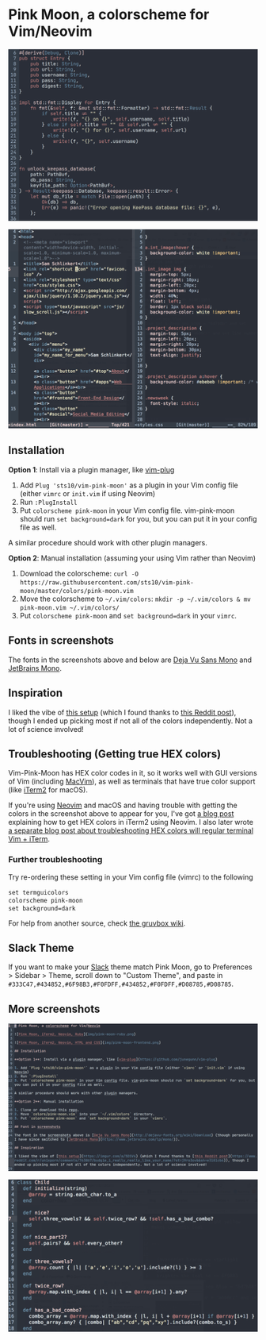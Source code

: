 # Pink Moon, a colorscheme for Vim/Neovim

![A screenshot of some Rust code, as color-highlighted by the Pink Moon colorscheme, using the font Jetbrains Mono](img/pink-moon-rust.png)

![A screenshot of some HTML and CSS, as color-highlighted by the Pink Moon colorscheme, using the font DejaVu Sans Mono](img/pink-moon-frontend.png)

## Installation

**Option 1**: Install via a plugin manager, like [vim-plug](https://github.com/junegunn/vim-plug) 

1. Add `Plug 'sts10/vim-pink-moon'` as a plugin in your Vim config file (either `vimrc` or `init.vim` if using Neovim)
2. Run `:PlugInstall`
3. Put `colorscheme pink-moon` in your Vim config file. vim-pink-moon should run `set background=dark` for you, but you can put it in your config file as well.

A similar procedure should work with other plugin managers.

**Option 2**: Manual installation (assuming your using Vim rather than Neovim)

1. Download the colorscheme: `curl -O https://raw.githubusercontent.com/sts10/vim-pink-moon/master/colors/pink-moon.vim`
2. Move the colorscheme to `~/.vim/colors`: `mkdir -p ~/.vim/colors & mv pink-moon.vim ~/.vim/colors/`
3. Put `colorscheme pink-moon` and `set background=dark` in your `vimrc`. 

## Fonts in screenshots

The fonts in the screenshots above and below are [Deja Vu Sans Mono](http://dejavu-fonts.org/wiki/Download) and [JetBrains Mono](https://www.jetbrains.com/lp/mono/).

## Inspiration

I liked the vibe of [this setup](https://imgur.com/a/5DSV6) (which I found thanks to [this Reddit post](https://www.reddit.com/r/unixporn/comments/7638b7/budgie_i_really_really_like_your_name/?st=j9ro3ovb&sh=e3181cb6)), though I ended up picking most if not all of the colors independently. Not a lot of science involved!

## Troubleshooting (Getting true HEX colors)

Vim-Pink-Moon has HEX color codes in it, so it works well with GUI versions of Vim (including [MacVim](https://github.com/macvim-dev/macvim/releases/)), as well as terminals that have true color support (like [iTerm2](https://iterm2.com/) for macOS). 

If you're using [Neovim](https://github.com/neovim/neovim) and macOS and having trouble with getting the colors in the screenshot above to appear for you, I've got [a blog post](https://sts10.github.io/2015/10/24/true-hex-colors-with-neovim-and-iterm2.html) explaining how to get HEX colors in iTerm2 using Neovim. I also later wrote [a separate blog post about troubleshooting HEX colors will regular terminal Vim + iTerm](https://sts10.github.io/2016/06/14/true-hex-colors-in-vim-with-iterm2.html).

### Further troubleshooting

Try re-ordering these setting in your Vim config file (vimrc) to the following

```vim
set termguicolors
colorscheme pink-moon
set background=dark
```

For help from another source, check [the gruvbox wiki](https://github.com/morhetz/gruvbox/wiki/Terminal-specific).

## Slack Theme

If you want to make your [Slack](https://slack.com/) theme match Pink Moon, go to Preferences > Sidebar > Theme, scroll down to "Custom Theme", and paste in `#333C47,#434852,#6F98B3,#F0FDFF,#434852,#F0FDFF,#D08785,#D08785`. 

## More screenshots 

![A screenshot of some Ruby code, as color-highlighted by the Pink Moon colorscheme, using the font JetBrains Mono](img/pink-moon-markdown.png)

![A screenshot of some Ruby code, as color-highlighted by the Pink Moon colorscheme, using the font DejaVu Sans Mono](img/pink-moon-ruby.png)

